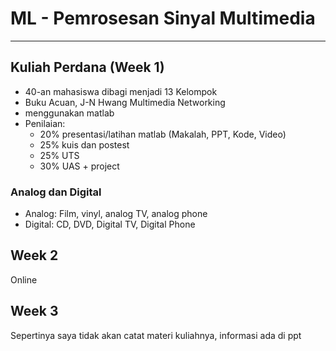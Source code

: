 # ML - Pemrosesan Sinyal Multimedia


---

## Kuliah Perdana (Week 1)

- 40-an mahasiswa dibagi menjadi 13 Kelompok
- Buku Acuan, J-N Hwang Multimedia Networking
- menggunakan matlab
- Penilaian:
  - 20% presentasi/latihan matlab (Makalah, PPT, Kode, Video)
  - 25% kuis dan postest
  - 25% UTS
  - 30% UAS + project

### Analog dan Digital

- Analog: Film, vinyl, analog TV, analog phone
- Digital: CD, DVD, Digital TV, Digital Phone

## Week 2

Online

## Week 3

Sepertinya saya tidak akan catat materi kuliahnya, informasi ada di ppt